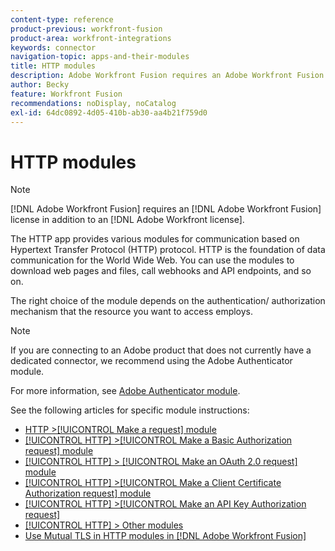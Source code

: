 ```yaml
---
content-type: reference
product-previous: workfront-fusion
product-area: workfront-integrations
keywords: connector
navigation-topic: apps-and-their-modules
title: HTTP modules
description: Adobe Workfront Fusion requires an Adobe Workfront Fusion license in addition to an Adobe Workfront license.
author: Becky
feature: Workfront Fusion
recommendations: noDisplay, noCatalog
exl-id: 64dc0892-4d05-410b-ab30-aa4b21f759d0
---
```

# HTTP modules

>[!NOTE]
>
>[!DNL Adobe Workfront Fusion] requires an [!DNL Adobe Workfront Fusion] license in addition to an [!DNL Adobe Workfront license].

The HTTP app provides various modules for communication based on Hypertext Transfer Protocol (HTTP) protocol. HTTP is the foundation of data communication for the World Wide Web. You can use the modules to download web pages and files, call webhooks and API endpoints, and so on.

The right choice of the module depends on the authentication/ authorization mechanism that the resource you want to access employs. 

>[!NOTE]
>
>If you are connecting to an Adobe product that does not currently have a dedicated connector, we recommend using the Adobe Authenticator module.
>
>For more information, see [Adobe Authenticator module](/help/workfront-fusion/references/apps-and-modules/adobe-authenticator-modules.md).

See the following articles for specific module instructions:

* [HTTP >[!UICONTROL Make a request] module](..//help/workfront-fusion/references/apps-and-modules/http-modules/http-module-make-a-request.md)
* [[!UICONTROL HTTP] >[!UICONTROL Make a Basic Authorization request] module](..//help/workfront-fusion/references/apps-and-modules/http-modules/http-module-make-a-basic-auth-request.md)
* [[!UICONTROL HTTP] > [!UICONTROL Make an OAuth 2.0 request] module](..//help/workfront-fusion/references/apps-and-modules/http-modules/http-module-make-an-oauth-2-request.md)
* [[!UICONTROL HTTP] >[!UICONTROL Make a Client Certificate Authorization request] module](..//help/workfront-fusion/references/apps-and-modules/http-modules/http-module-make-a-client-cert-auth-request.md)
* [[!UICONTROL HTTP] >[!UICONTROL Make an API Key Authorization request]](..//help/workfront-fusion/references/apps-and-modules/http-modules/http-module-make-an-api-key-auth-request.md)
* [[!UICONTROL HTTP] > Other modules](..//help/workfront-fusion/references/apps-and-modules/http-modules/http-modules.md)
* [Use Mutual TLS in HTTP modules in [!DNL Adobe Workfront Fusion]](..//help/workfront-fusion/references/apps-and-modules/http-modules/use-mtls-in-http-modules.md)
